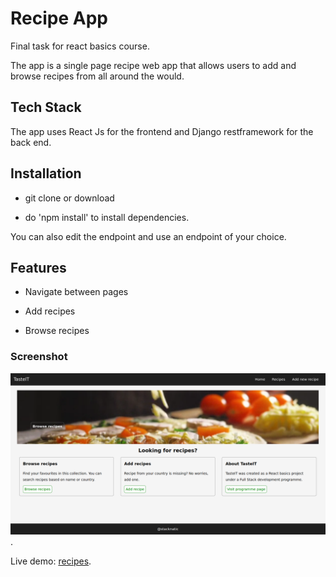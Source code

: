 # Recipe App

Final task for react basics course.

The app is a single page recipe web app that allows users to add and browse recipes from all around the would.

## Tech Stack

The app uses React Js for the frontend and Django restframework for the back end. 

## Installation

- git clone or download

- do 'npm install' to install dependencies.

You can also edit the endpoint and use an endpoint of your choice.

## Features

- Navigate between pages

- Add recipes

- Browse recipes

### Screenshot
![recipes screenshot](src/recipes.png "recipes screenshot").

Live demo: [recipes](https://recipes.stacknatic.com).


